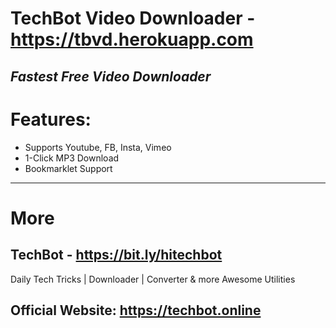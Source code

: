 # TechBot Video Downloader - https://tbvd.herokuapp.com
*Fastest Free Video Downloader*
-----------------

# Features:

* Supports Youtube, FB, Insta, Vimeo
* 1-Click MP3 Download
* Bookmarklet Support
---

# More
## TechBot - https://bit.ly/hitechbot
Daily Tech Tricks | Downloader | Converter & more Awesome Utilities

## Official Website: https://techbot.online
